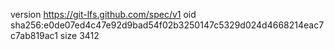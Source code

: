 version https://git-lfs.github.com/spec/v1
oid sha256:e0de07ed4c47e92d9bad54f02b3250147c5329d024d4668214eac7c7ab819ac1
size 3412
